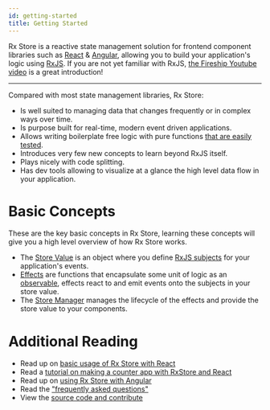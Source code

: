 ```yaml
---
id: getting-started
title: Getting Started
---
```


Rx Store is a reactive state management solution for frontend component libraries such as [React](../../react/installation.md) &amp; [Angular](../../angular/angular.md), allowing you to build your application's logic using [RxJS](https://rxjs.dev/). If you are not yet familiar with RxJS, [the Fireship Youtube video](https://www.youtube.com/watch?v=ewcoEYS85Co) is a great introduction!

---

Compared with most state management libraries, Rx Store:

- Is well suited to managing data that changes frequently or in complex ways over time.
- Is purpose built for real-time, modern event driven applications.
- Allows writing boilerplate free logic with pure functions [that are easily tested](https://rxjs.dev/guide/testing/marble-testing).
- Introduces very few new concepts to learn beyond RxJS itself.
- Plays nicely with code splitting.
- Has dev tools allowing to visualize at a glance the high level data flow in your application.

# Basic Concepts

These are the key basic concepts in Rx Store, learning these concepts will give you a high level overview of how Rx Store works.

- The [Store Value](../basic-concepts/store-value) is an object where you define [RxJS subjects](https://rxjs-dev.firebaseapp.com/guide/subject) for your application's events.
- [Effects](../basic-concepts/root-effect.md) are functions that encapsulate some unit of logic as an [observable](https://rxjs.dev/guide/observable), effects react to and emit events onto the subjects in your store value.
- The [Store Manager](../basic-concepts/manager.md) manages the lifecycle of the effects and provide the store value to your components.

# Additional Reading

- Read up on [basic usage of Rx Store with React](../../react/react.md)
- Read a [tutorial on making a counter app with RxStore and React](../../react/guides/counter.md)
- Read up on [using Rx Store with Angular](../../angular/angular.md)
- Read the ["frequently asked questions"](../../faq.md)
- View the [source code and contribute](https://github.com/rx-store/rx-store)
